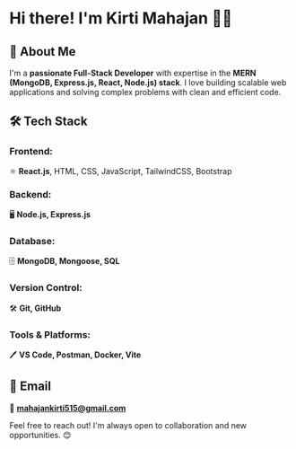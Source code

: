 # Hi there! I'm Kirti Mahajan 👋🚀

## 🌟 About Me  
I'm a **passionate Full-Stack Developer** with expertise in the **MERN (MongoDB, Express.js, React, Node.js) stack**. I love building scalable web applications and solving complex problems with clean and efficient code.
## 🛠️ Tech Stack  

### Frontend:  
⚛️ **React.js**, HTML, CSS, JavaScript, TailwindCSS, Bootstrap  

### Backend:  
🖥️ **Node.js, Express.js**  

### Database:  
🗄️ **MongoDB, Mongoose, SQL**  

### Version Control:  
🛠️ **Git, GitHub**  

### Tools & Platforms:  
🖊️ **VS Code, Postman, Docker, Vite**  

## 📧 Email  
📩 **mahajankirti515@gmail.com**  

Feel free to reach out! I'm always open to collaboration and new opportunities. 😊
